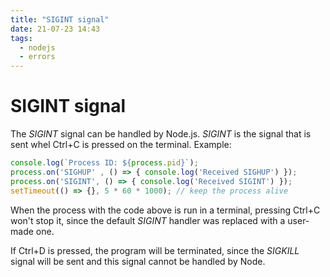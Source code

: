 ```yaml
---
title: "SIGINT signal"
date: 21-07-23 14:43
tags: 
  - nodejs
  - errors
---
```


# SIGINT signal

The *SIGINT* signal can be handled by Node.js. *SIGINT* is the signal that is sent whel Ctrl+C is 
pressed on the terminal. 
Example:
```javascript
console.log(`Process ID: ${process.pid}`);
process.on('SIGHUP' , () => { console.log('Received SIGHUP') });
process.on('SIGINT', () => { console.log('Received SIGINT') });
setTimeout(() => {}, 5 * 60 * 1000); // keep the process alive
```

When the process with the code above is run in a terminal, pressing Ctrl+C won't stop it, since
the default *SIGINT* handler was replaced with a user-made one.

If Ctrl+D is pressed, the program will be terminated, since the *SIGKILL* signal will be sent and 
this signal cannot be handled by Node.
